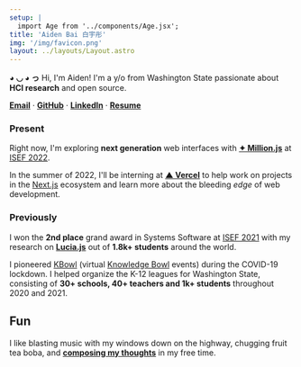 ```yaml
---
setup: |
  import Age from '../components/Age.jsx';
title: 'Aiden Bai 白宇彤'
img: '/img/favicon.png'
layout: ../layouts/Layout.astro
---
```


**◕ ◡ ◕ っ** Hi, I'm Aiden! I'm a <Age init={17} client:visible /> y/o from
Washington State passionate about **HCI research** and
open source.

[**Email**](mailto:aiden.bai05@gmail.com) · [**GitHub**](https://github.com/aidenybai) · [**LinkedIn**](https://linkedin.com/in/aidenbai) · [**Resume**](https://www.figma.com/file/n4MkGYBP1CEc3LsXU9z1pT/Resume?node-id=0%3A1)

### Present

Right now, I'm exploring **next generation** web interfaces with
[**✦ Million.js**](https://million.js.org/) at [ISEF 2022](https://projectboard.world/isef/project/soft037---millionjs-user-interfaces-into-the-future).

In the summer of 2022, I'll be interning at [**▲ Vercel**](https://vercel.com) to help work on projects in the [Next.js](https://nextjs.org) ecosystem and learn more about the bleeding _edge_ of web
development.

### Previously

I won the **2nd place** grand award in Systems Software at
[ISEF 2021](https://www.societyforscience.org/press-release/2021-regeneron-isef-grand-awards/#:~:text=SOFT031%20%E2%80%94%20Lucia%3A%20Creating,States%20of%20America) with my research on [**Lucia.js**](https://projectboard.world/isef/project/soft031---lucia) out of **1.8k+ students** around the world.

I pioneered [KBowl](https://kbowl.aidenybai.com) (virtual [Knowledge Bowl](https://en.wikipedia.org/wiki/Knowledge_Bowl) events) during the COVID-19 lockdown. I helped organize the K-12 leagues for Washington State, consisting of
**30+ schools, 40+ teachers and 1k+ students** throughout
2020 and 2021.

## Fun

I like blasting music with my windows down on the highway, chugging fruit tea boba, and [**composing my thoughts**](/thoughts) in my free time.

